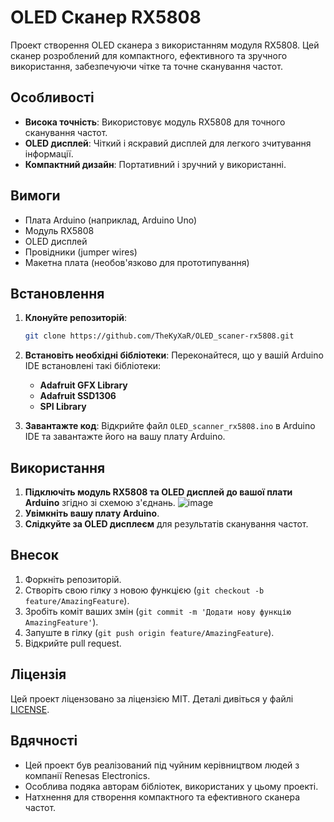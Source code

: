 # OLED Сканер RX5808

Проект створення OLED сканера з використанням модуля RX5808. Цей сканер розроблений для компактного, ефективного та зручного використання, забезпечуючи чітке та точне сканування частот.

## Особливості

- **Висока точність**: Використовує модуль RX5808 для точного сканування частот.
- **OLED дисплей**: Чіткий і яскравий дисплей для легкого зчитування інформації.
- **Компактний дизайн**: Портативний і зручний у використанні.

## Вимоги

- Плата Arduino (наприклад, Arduino Uno)
- Модуль RX5808
- OLED дисплей
- Провідники (jumper wires)
- Макетна плата (необов'язково для прототипування)

## Встановлення

1. **Клонуйте репозиторій**:
    ```sh
    git clone https://github.com/TheKyXaR/OLED_scaner-rx5808.git
    ```
2. **Встановіть необхідні бібліотеки**:
    Переконайтеся, що у вашій Arduino IDE встановлені такі бібліотеки:
    - **Adafruit GFX Library**
    - **Adafruit SSD1306**
    - **SPI Library**

3. **Завантажте код**:
    Відкрийте файл `OLED_scanner_rx5808.ino` в Arduino IDE та завантажте його на вашу плату Arduino.

## Використання

1. **Підключіть модуль RX5808 та OLED дисплей до вашої плати Arduino** згідно зі схемою з'єднань.
![image](https://github.com/user-attachments/assets/ae7d56e6-204c-4273-8f2f-71739e8147f3)
3. **Увімкніть вашу плату Arduino**.
4. **Слідкуйте за OLED дисплеєм** для результатів сканування частот.

## Внесок

1. Форкніть репозиторій.
2. Створіть свою гілку з новою функцією (`git checkout -b feature/AmazingFeature`).
3. Зробіть коміт ваших змін (`git commit -m 'Додати нову функцію AmazingFeature'`).
4. Запуште в гілку (`git push origin feature/AmazingFeature`).
5. Відкрийте pull request.

## Ліцензія

Цей проект ліцензовано за ліцензією MIT. Деталі дивіться у файлі [LICENSE](LICENSE).

## Вдячності

- Цей проект був реалізований під чуйним керівництвом людей з компанії Renesas Electronics.
- Особлива подяка авторам бібліотек, використаних у цьому проекті.
- Натхнення для створення компактного та ефективного сканера частот.
